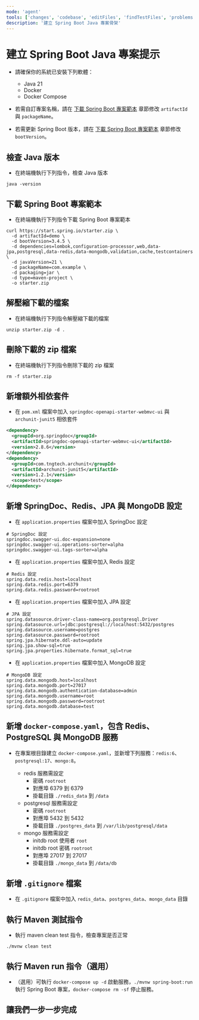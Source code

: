 ```yaml
---
mode: 'agent'
tools: ['changes', 'codebase', 'editFiles', 'findTestFiles', 'problems', 'runCommands', 'runTests', 'search', 'searchResults', 'terminalLastCommand', 'testFailure', 'usages']
description: '建立 Spring Boot Java 專案骨架'
---
```


# 建立 Spring Boot Java 專案提示

- 請確保你的系統已安裝下列軟體：

  - Java 21
  - Docker
  - Docker Compose

- 若需自訂專案名稱，請在 [下載 Spring Boot 專案範本](./create-spring-boot-java-project.prompt.md#download-spring-boot-project-template) 章節修改 `artifactId` 與 `packageName`。

- 若需更新 Spring Boot 版本，請在 [下載 Spring Boot 專案範本](./create-spring-boot-java-project.prompt.md#download-spring-boot-project-template) 章節修改 `bootVersion`。

## 檢查 Java 版本

- 在終端機執行下列指令，檢查 Java 版本

```shell
java -version
```

## 下載 Spring Boot 專案範本

- 在終端機執行下列指令下載 Spring Boot 專案範本

```shell
curl https://start.spring.io/starter.zip \
  -d artifactId=demo \
  -d bootVersion=3.4.5 \
  -d dependencies=lombok,configuration-processor,web,data-jpa,postgresql,data-redis,data-mongodb,validation,cache,testcontainers \
  -d javaVersion=21 \
  -d packageName=com.example \
  -d packaging=jar \
  -d type=maven-project \
  -o starter.zip
```

## 解壓縮下載的檔案

- 在終端機執行下列指令解壓縮下載的檔案

```shell
unzip starter.zip -d .
```

## 刪除下載的 zip 檔案

- 在終端機執行下列指令刪除下載的 zip 檔案

```shell
rm -f starter.zip
```

## 新增額外相依套件

- 在 `pom.xml` 檔案中加入 `springdoc-openapi-starter-webmvc-ui` 與 `archunit-junit5` 相依套件

```xml
<dependency>
  <groupId>org.springdoc</groupId>
  <artifactId>springdoc-openapi-starter-webmvc-ui</artifactId>
  <version>2.8.6</version>
</dependency>
<dependency>
  <groupId>com.tngtech.archunit</groupId>
  <artifactId>archunit-junit5</artifactId>
  <version>1.2.1</version>
  <scope>test</scope>
</dependency>
```

## 新增 SpringDoc、Redis、JPA 與 MongoDB 設定

- 在 `application.properties` 檔案中加入 SpringDoc 設定

```properties
# SpringDoc 設定
springdoc.swagger-ui.doc-expansion=none
springdoc.swagger-ui.operations-sorter=alpha
springdoc.swagger-ui.tags-sorter=alpha
```

- 在 `application.properties` 檔案中加入 Redis 設定

```properties
# Redis 設定
spring.data.redis.host=localhost
spring.data.redis.port=6379
spring.data.redis.password=rootroot
```

- 在 `application.properties` 檔案中加入 JPA 設定

```properties
# JPA 設定
spring.datasource.driver-class-name=org.postgresql.Driver
spring.datasource.url=jdbc:postgresql://localhost:5432/postgres
spring.datasource.username=postgres
spring.datasource.password=rootroot
spring.jpa.hibernate.ddl-auto=update
spring.jpa.show-sql=true
spring.jpa.properties.hibernate.format_sql=true
```

- 在 `application.properties` 檔案中加入 MongoDB 設定

```properties
# MongoDB 設定
spring.data.mongodb.host=localhost
spring.data.mongodb.port=27017
spring.data.mongodb.authentication-database=admin
spring.data.mongodb.username=root
spring.data.mongodb.password=rootroot
spring.data.mongodb.database=test
```

## 新增 `docker-compose.yaml`，包含 Redis、PostgreSQL 與 MongoDB 服務

- 在專案根目錄建立 `docker-compose.yaml`，並新增下列服務：`redis:6`、`postgresql:17`、`mongo:8`。

  - redis 服務需設定
    - 密碼 `rootroot`
    - 對應埠 6379 到 6379
    - 掛載目錄 `./redis_data` 到 `/data`
  - postgresql 服務需設定
    - 密碼 `rootroot`
    - 對應埠 5432 到 5432
    - 掛載目錄 `./postgres_data` 到 `/var/lib/postgresql/data`
  - mongo 服務需設定
    - initdb root 使用者 `root`
    - initdb root 密碼 `rootroot`
    - 對應埠 27017 到 27017
    - 掛載目錄 `./mongo_data` 到 `/data/db`

## 新增 `.gitignore` 檔案

- 在 `.gitignore` 檔案中加入 `redis_data`、`postgres_data`、`mongo_data` 目錄

## 執行 Maven 測試指令

- 執行 maven clean test 指令，檢查專案是否正常

```shell
./mvnw clean test
```

## 執行 Maven run 指令（選用）

- （選用）可執行 `docker-compose up -d` 啟動服務，`./mvnw spring-boot:run` 執行 Spring Boot 專案，`docker-compose rm -sf` 停止服務。

## 讓我們一步一步完成
